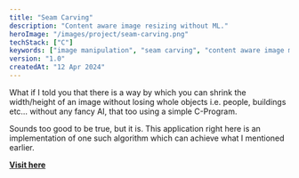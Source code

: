 ```yaml
---
title: "Seam Carving"
description: "Content aware image resizing without ML."
heroImage: "/images/project/seam-carving.png"
techStack: ["C"]
keywords: ["image manipulation", "seam carving", "content aware image manipulation", "no machine learning"]
version: "1.0"
createdAt: "12 Apr 2024"
---
```


What if I told you that there is a way by which you can shrink the width/height of an image without losing whole objects i.e. people, buildings etc&hellip; without any fancy AI, that too using a simple C-Program.

Sounds too good to be true, but it is. This application right here is an implementation of one such algorithm which can achieve what I mentioned earlier.

**[Visit here](https://www.github.com/xenitane/seam-carving)**
